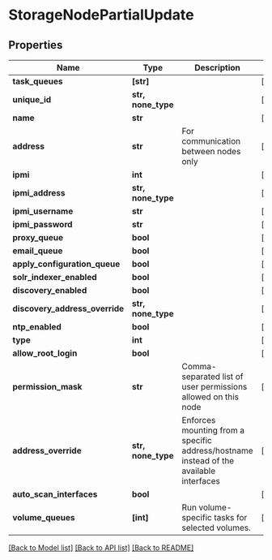 # StorageNodePartialUpdate


## Properties

Name | Type | Description | Notes
------------ | ------------- | ------------- | -------------
**task_queues** | **[str]** |  | [optional] 
**unique_id** | **str, none_type** |  | [optional] 
**name** | **str** |  | [optional] 
**address** | **str** | For communication between nodes only | [optional] 
**ipmi** | **int** |  | [optional] 
**ipmi_address** | **str, none_type** |  | [optional] 
**ipmi_username** | **str** |  | [optional] 
**ipmi_password** | **str** |  | [optional] 
**proxy_queue** | **bool** |  | [optional] 
**email_queue** | **bool** |  | [optional] 
**apply_configuration_queue** | **bool** |  | [optional] 
**solr_indexer_enabled** | **bool** |  | [optional] 
**discovery_enabled** | **bool** |  | [optional] 
**discovery_address_override** | **str, none_type** |  | [optional] 
**ntp_enabled** | **bool** |  | [optional] 
**type** | **int** |  | [optional] 
**allow_root_login** | **bool** |  | [optional] 
**permission_mask** | **str** | Comma-separated list of user permissions allowed on this node | [optional] 
**address_override** | **str, none_type** | Enforces mounting from a specific address/hostname instead of the available interfaces | [optional] 
**auto_scan_interfaces** | **bool** |  | [optional] 
**volume_queues** | **[int]** | Run volume-specific tasks for selected volumes. | [optional] 

[[Back to Model list]](../#documentation-for-models) [[Back to API list]](../#documentation-for-api-endpoints) [[Back to README]](../)


